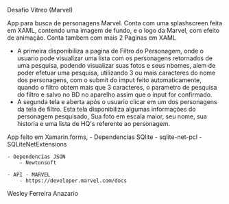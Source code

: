 Desafio Vitreo (Marvel)

App para busca de personagens Marvel.
Conta com uma splashscreen feita em XAML, contendo uma imagem de fundo, e o logo da Marvel,
com efeito de animação.
Conta tambem com mais 2 Paginas em XAML
 - A primeira disponibiliza a pagina de Filtro do Personagem, onde o usuario pode visualizar uma lista com
os personagens retornados de uma pesquisa, podendo visualizar suas fotos e seus nbomes, 
alem de poder efetuar uma pesquisa, utilizando 3 ou mais
caracteres do nome dos personagens, com o submit do imput feito automaticamente, quando o filtro obtem mais que
3 caracteres, o parametro de pesquisa do filtro e salvo no BD no aparelho assim que o input for confirmado.
 - A segunda tela e aberta após o usuario clicar em um dos personagens da tela de filtro. Esta tela disponibiliza
algumas informações do personagem pesquisado, Sua foto em escala maior, seu nome, sua historia e uma lista de HQ's
referente ao personagem.


App feito em Xamarin.forms, 
	- Dependencias SQlite 
		- sqlite-net-pcl
		- SQLiteNetExtensions

	- Dependencias JSON
		- Newtonsoft
	
	- API - MARVEL
		- https://developer.marvel.com/docs

Wesley Ferreira Anazario
